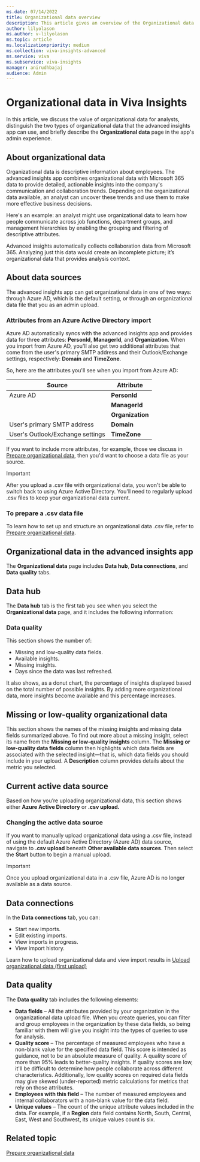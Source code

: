 ```yaml
---
ms.date: 07/14/2022
title: Organizational data overview
description: This article gives an overview of the Organizational data page in the Microsoft Viva Insights advanced insights app. 
author: lilyolason
ms.author: v-lilyolason
ms.topic: article
ms.localizationpriority: medium
ms.collection: viva-insights-advanced
ms.service: viva 
ms.subservice: viva-insights
manager: anirudhbajaj
audience: Admin
---
```


# Organizational data in Viva Insights

In this article, we discuss the value of organizational data for analysts, distinguish the two types of organizational data that the advanced insights app can use, and briefly describe the **Organizational data** page in the app's admin experience.

## About organizational data

Organizational data is descriptive information about employees. The advanced insights app combines organizational data with Microsoft 365 data to provide detailed, actionable insights into the company's communication and collaboration trends. Depending on the organizational data available, an analyst can uncover these trends and use them to make more effective business decisions.

Here's an example: an analyst might use organizational data to learn how people communicate across job functions, department groups, and management hierarchies by enabling the grouping and filtering of descriptive attributes.

Advanced insights automatically collects collaboration data from Microsoft 365. Analyzing just this data would create an incomplete picture; it’s organizational data that provides analysis context.

## About data sources

The advanced insights app can get organizational data in one of two ways: through Azure AD, which is the default setting, or through an organizational data file that you as an admin upload. 

### Attributes from an Azure Active Directory import

Azure AD automatically syncs with the advanced insights app and provides data for three attributes: **PersonId**, **ManagerId**, and **Organization**. When you import from Azure AD, you'll also get two additional attributes that come from the user's primary SMTP address and their Outlook/Exchange settings, respectively: **Domain** and **TimeZone**.

So, here are the attributes you'll see when you import from Azure AD:

|Source|Attribute|
|---------|------|
|Azure AD |**PersonId**|
||**ManagerId**
||**Organization**|
|User's primary SMTP address|**Domain**| 
|User's Outlook/Exchange settings|**TimeZone**

If you want to include more attributes, for example, those we discuss in [Prepare organizational data](prepare-org-data.md#attribute-reference), then you'd want to choose a data file as your source.

>[!Important]
> After you upload a .csv file with organizational data, you won't be able to switch back to using Azure Active Directory. You'll need to regularly upload .csv files to keep your organizational data current.

### To prepare a .csv data file

To learn how to set up and structure an organizational data .csv file, refer to [Prepare organizational data](prepare-org-data.md).

## Organizational data in the advanced insights app

The **Organizational data** page includes **Data hub**, **Data connections**, and **Data quality** tabs.

## Data hub

The **Data hub** tab is the first tab you see when you select the **Organizational data** page, and it includes the following information:

### Data quality

This section shows the number of:

* Missing and low-quality data fields.
* Available insights.
* Missing insights.
* Days since the data was last refreshed.

It also shows, as a donut chart, the percentage of insights displayed based on the total number of possible insights. By adding more organizational data, more insights become available and this percentage increases.

## Missing or low-quality organizational data

This section shows the names of the missing insights and missing data fields summarized above. To find out more about a missing insight, select its name from the **Missing or low-quality insights** column. The **Missing or low-quality data fields** column then highlights which data fields are associated with the selected insight—that is, which data fields you should include in your upload. A **Description** column provides details about the metric you selected. 
 
## Current active data source

Based on how you’re uploading organizational data, this section shows either **Azure Active Directory** or **.csv upload.**

### Changing the active data source

If you want to manually upload organizational data using a .csv file, instead of using the default Azure Active Directory (Azure AD) data source, navigate to **.csv upload** beneath **Other available data sources**. Then select the **Start** button to begin a manual upload.

>[!Important]
>Once you upload organizational data in a .csv file, Azure AD is no longer available as a data source.

## Data connections

In the **Data connections** tab, you can:

* Start new imports.
* Edit existing imports.
* View imports in progress.
* View import history.

Learn how to upload organizational data and view import results in [Upload organizational data (first upload)](./upload-org-data-first.md)

## Data quality

The **Data quality** tab includes the following elements:

* **Data fields** – All the attributes provided by your organization in the organizational data upload file. When you create queries, you can filter and group employees in the organization by these data fields, so being familiar with them will give you insight into the types of queries to use for analysis.
* **Quality score** – The percentage of measured employees who have a non-blank value for the specified data field. This score is intended as guidance, not to be an absolute measure of quality. A quality score of more than 95% leads to better-quality insights. If quality scores are low, it'll be difficult to determine how people collaborate across different characteristics. Additionally, low quality scores on required data fields may give skewed (under-reported) metric calculations for metrics that rely on those attributes.
* **Employees with this field** – The number of measured employees and internal collaborators with a non-blank value for the data field.
* **Unique values** – The count of the unique attribute values included in the data. For example, if a **Region** data field contains North, South, Central, East, West and Southwest, its unique values count is six.

## Related topic

[Prepare organizational data](prepare-org-data.md)
